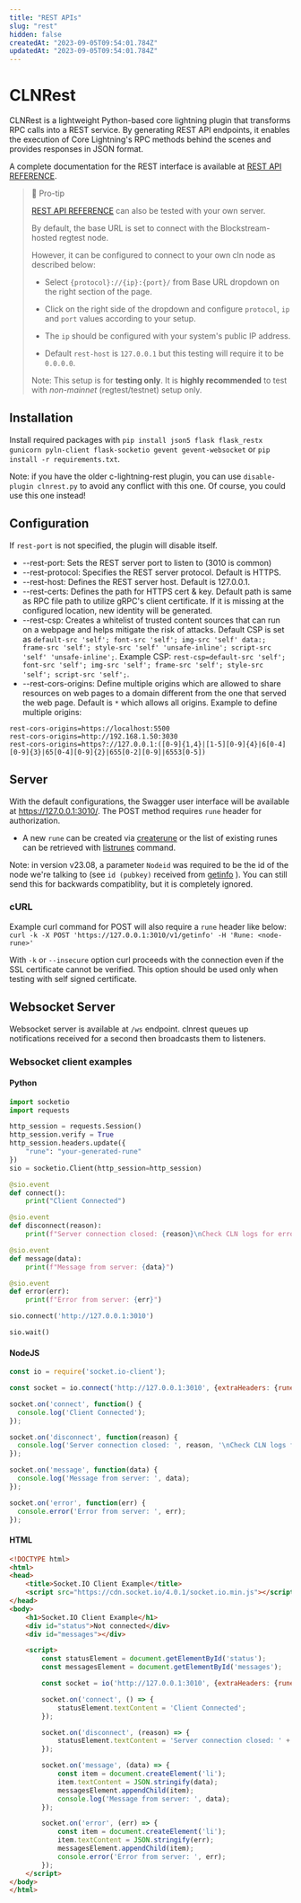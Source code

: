 ```yaml
---
title: "REST APIs"
slug: "rest"
hidden: false
createdAt: "2023-09-05T09:54:01.784Z"
updatedAt: "2023-09-05T09:54:01.784Z"
---
```


# CLNRest

CLNRest is a lightweight Python-based core lightning plugin that transforms RPC calls into a REST service. By generating REST API endpoints, it enables the execution of Core Lightning's RPC methods behind the scenes and provides responses in JSON format.

A complete documentation for the REST interface is available at [REST API REFERENCE](ref:get-a-list-of-all-valid-rpc-methods). 


> 📘 Pro-tip
> 
> [REST API REFERENCE](ref:post_rpc_method_resource) can also be tested with your own server.
>
> By default, the base URL is set to connect with the Blockstream-hosted regtest node. 
>
> However, it can be configured to connect to your own cln node as described below:
>
> - Select `{protocol}://{ip}:{port}/` from Base URL dropdown on the right section of the page.
>
> - Click on the right side of the dropdown and configure `protocol`, `ip` and `port` values according to your setup.
>
> - The `ip` should be configured with your system's public IP address.
>
> - Default `rest-host` is `127.0.0.1` but this testing will require it to be `0.0.0.0`.
>
> Note: This setup is for **testing only**. It is **highly recommended** to test with _non-mainnet_ (regtest/testnet) setup only.


## Installation

Install required packages with `pip install json5 flask flask_restx gunicorn pyln-client flask-socketio gevent gevent-websocket` or `pip install -r requirements.txt`.

Note: if you have the older c-lightning-rest plugin, you can use `disable-plugin clnrest.py` to avoid any conflict with this one.  Of course, you could use this one instead!

## Configuration

If `rest-port` is not specified, the plugin will disable itself.

- --rest-port: Sets the REST server port to listen to (3010 is common)
- --rest-protocol: Specifies the REST server protocol. Default is HTTPS.
- --rest-host: Defines the REST server host. Default is 127.0.0.1.
- --rest-certs: Defines the path for HTTPS cert & key. Default path is same as RPC file path to utilize gRPC's client certificate. If it is missing at the configured location, new identity will be generated.
- --rest-csp: Creates a whitelist of trusted content sources that can run on a webpage and helps mitigate the risk of attacks. 
Default CSP is set as `default-src 'self'; font-src 'self'; img-src 'self' data:; frame-src 'self'; style-src 'self' 'unsafe-inline'; script-src 'self' 'unsafe-inline';`.
Example CSP: `rest-csp=default-src 'self'; font-src 'self'; img-src 'self'; frame-src 'self'; style-src 'self'; script-src 'self';`.
- --rest-cors-origins:   Define multiple origins which are allowed to share resources on web pages to a domain different from the one that served the web page. Default is `*` which allows all origins. Example to define multiple origins:

```
rest-cors-origins=https://localhost:5500
rest-cors-origins=http://192.168.1.50:3030
rest-cors-origins=https?://127.0.0.1:([0-9]{1,4}|[1-5][0-9]{4}|6[0-4][0-9]{3}|65[0-4][0-9]{2}|655[0-2][0-9]|6553[0-5])

```

## Server

With the default configurations, the Swagger user interface will be available at https://127.0.0.1:3010/. The POST method requires `rune` header for authorization.

- A new `rune` can be created via [createrune](https://docs.corelightning.org/reference/lightning-createrune) or the list of existing runes can be retrieved with [listrunes](https://docs.corelightning.org/reference/lightning-listrunes) command.

Note: in version v23.08, a parameter `Nodeid` was required to be the id of the node we're talking to (see `id (pubkey)` received from [getinfo](https://docs.corelightning.org/reference/lightning-getinfo) ).  You can still send this for backwards compatiblity, but it is completely ignored.

### cURL
Example curl command for POST will also require a `rune` header like below:
    `curl -k -X POST 'https://127.0.0.1:3010/v1/getinfo' -H 'Rune: <node-rune>'`

With `-k` or `--insecure` option curl proceeds with the connection even if the SSL certificate cannot be verified.
This option should be used only when testing with self signed certificate.

## Websocket Server
Websocket server is available at `/ws` endpoint. clnrest queues up notifications received for a second then broadcasts them to listeners.

### Websocket client examples

#### Python

```python
import socketio
import requests

http_session = requests.Session()
http_session.verify = True
http_session.headers.update({
    "rune": "your-generated-rune"
})
sio = socketio.Client(http_session=http_session)

@sio.event
def connect():
    print("Client Connected")

@sio.event
def disconnect(reason):
    print(f"Server connection closed: {reason}\nCheck CLN logs for errors if unexpected")

@sio.event
def message(data):
    print(f"Message from server: {data}")

@sio.event
def error(err):
    print(f"Error from server: {err}")

sio.connect('http://127.0.0.1:3010')

sio.wait()

```

#### NodeJS

```javascript
const io = require('socket.io-client');

const socket = io.connect('http://127.0.0.1:3010', {extraHeaders: {rune: "your-generated-rune"}});

socket.on('connect', function() {
  console.log('Client Connected');
});

socket.on('disconnect', function(reason) {
  console.log('Server connection closed: ', reason, '\nCheck CLN logs for errors if unexpected');
});

socket.on('message', function(data) {
  console.log('Message from server: ', data);
});

socket.on('error', function(err) {
  console.error('Error from server: ', err);
});

```

#### HTML

```html
<!DOCTYPE html>
<html>
<head>
    <title>Socket.IO Client Example</title>
    <script src="https://cdn.socket.io/4.0.1/socket.io.min.js"></script>
</head>
<body>
    <h1>Socket.IO Client Example</h1>
    <div id="status">Not connected</div>
    <div id="messages"></div>

    <script>
        const statusElement = document.getElementById('status');
        const messagesElement = document.getElementById('messages');

        const socket = io('http://127.0.0.1:3010', {extraHeaders: {rune: "your-generated-rune"}});

        socket.on('connect', () => {
            statusElement.textContent = 'Client Connected';
        });

        socket.on('disconnect', (reason) => {
            statusElement.textContent = 'Server connection closed: ' + reason + '\nCheck CLN logs for errors if unexpected';
        });

        socket.on('message', (data) => {
            const item = document.createElement('li');
            item.textContent = JSON.stringify(data);
            messagesElement.appendChild(item);
            console.log('Message from server: ', data);
        });

        socket.on('error', (err) => {
            const item = document.createElement('li');
            item.textContent = JSON.stringify(err);
            messagesElement.appendChild(item);
            console.error('Error from server: ', err);
        });
    </script>
</body>
</html>

```
